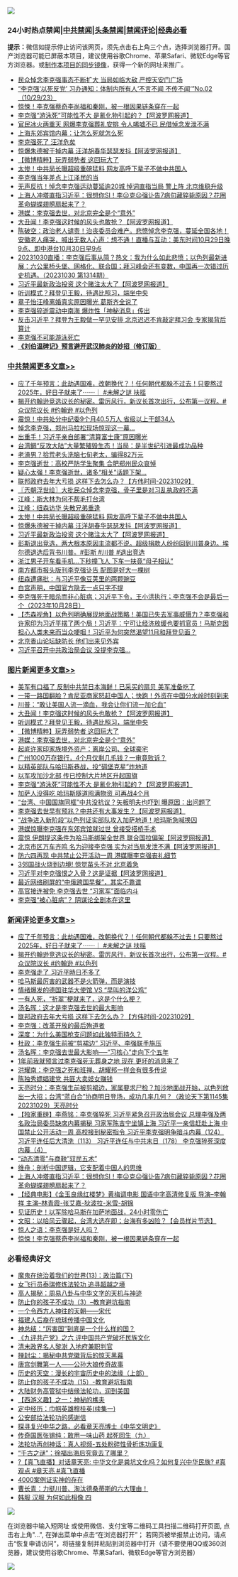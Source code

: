 ![](https://raw.githubusercontent.com/jsvpn/jsproxy/dev/64photo/fqnews-qr.jpg)

<div id="tt">
<h3>24小时热点禁闻|<a href="#%E4%B8%AD%E5%85%B1%E7%A6%81%E9%97%BB%E6%9B%B4%E5%A4%9A%E6%96%87%E7%AB%A0">中共禁闻</a>|<a href="#%E5%9B%BE%E7%89%87%E6%96%B0%E9%97%BB%E6%9B%B4%E5%A4%9A%E6%96%87%E7%AB%A0">头条禁闻</a>|<a href="#%E6%96%B0%E9%97%BB%E8%AF%84%E8%AE%BA%E6%9B%B4%E5%A4%9A%E6%96%87%E7%AB%A0">禁闻评论|<a href="#%E5%BF%85%E7%9C%8B%E7%BB%8F%E5%85%B8%E5%A5%BD%E6%96%87">经典必看</a></h3>
<div><b>提示：</b>微信如提示停止访问该网页，须先点击右上角三个点，选择浏览器打开。国产浏览器可能已屏蔽本项目，建议使用谷歌Chrome、苹果Safari、微软Edge等官方浏览器。或<a href="%E5%88%B6%E4%BD%9Cgit%E7%A6%81%E9%97%BB%E9%95%9C%E5%83%8F.md">制作本项目的同步镜像</a>，获得一个新的网址来推广。</div>
<ul>

<li><a href="/baitai/20231029/1954053.md">民众悼念李克强事态不断扩大 当局如临大敌 严控天安门广场</a></li>
<li><a href="/sohnews/20231029/1954076.md">“李克强‘以死反党’ 习办通知：体制内所有人‘不言不闻 不传不闻‘”No.02（10/29/23）</a></li>
<li><a href="/comments/20231029/1954070.md">惊悚！李克强蔡奇李尚福和秦刚，被一根因果链条穿在一起</a></li>
<li><a href="/topimagenews/20231029/1954064.md">李克强“游泳死”可能性不大 是氰化物引起的？【阿波罗网报道】</a></li>
<li><a href="/baitai/20231030/1954124.md">官民冰火两重天 网爆李克强葬礼安排 令人唏嘘不已 民借悼念发泄不满</a></li>
<li><a href="/ccpdope/20231030/1954110.md">上海东郊宾馆内幕：让怎么死就怎么死</a></li>
<li><a href="/ccpdope/20231030/1954153.md">李克强死了 汪洋危矣</a></li>
<li><a href="/cbnews/20231030/1954136.md">惊爆朱德被干掉内幕 汪洋胡春华瑟瑟发抖【阿波罗网报道】</a></li>
<li><a href="/topimagenews/20231030/1954232.md">【微博精粹】玩弄弱势者 这回玩大了</a></li>
<li><a href="/cbnews/20231030/1954137.md">太惨！中共局长曝超级重磅猛料 网友高呼下辈子不做中共国人</a></li>
<li><a href="/ccpdope/20231029/1954083.md">李克强当年差点上江泽民的当</a></li>
<li><a href="/baitai/20231030/1954166.md">无声反抗！悼念李克强运动蔓延逾20城 悼词直指当局 警上阵 北京维稳升级</a></li>
<li><a href="/comments/20231030/1954174.md">上海人冲塔直指习近平：很想你SI！李☹️克☹️强讣告7病句藏猝毙原因？花圈革命蝴蝶翅膀扇起来了？</a></li>
<li><a href="/topimagenews/20231030/1954231.md">港媒：李克强去世，对北京完全是个“意外”</a></li>
<li><a href="/topimagenews/20231030/1954321.md">大丑闻！李克强这时候的风头也敢抢？【阿波罗网报道】</a></li>
<li><a href="/sohnews/20231030/1954128.md">陈破空：政治老人谴责！治丧委员会难产。悲愤悼念李克强，蔓延全国各地！安徽老人痛哭，喊出无数人心声：想不通！直播与互动：美东时间10月29日晚9点、即中港台10月30日早9点</a></li>
<li><a href="/sohnews/20231030/1954238.md">20231030直播：李克强后事从简？热文：我为什么如此悲愤；以色列最新进展：六公里桥头堡、网格化、联合国；拜习峰会还有变数，中国再一次错过历史机遇。（20231030 第1314期）</a></li>
<li><a href="/cbnews/20231029/1954058.md">习近平最新政治投资 这个赌注太大了【阿波罗网报道】</a></li>
<li><a href="/topimagenews/20231030/1954265.md">听训模式？拜登见王毅，待遇比照习，端坐中央</a></li>
<li><a href="/yule/20231030/1954141.md">章子怡汪峰离婚真实原因曝光 葛斯齐全说了</a></li>
<li><a href="/ccpdope/20231030/1954214.md">李克强猝逝震动中南海 爆炸性「神秘消息」传出</a></li>
<li><a href="/baitai/20231030/1954091.md">反击习近平？拜登为王毅做一罕见安排 北京迟迟不肯敲定拜习会 专家揭背后算计</a></li>
<li><a href="/ccpdope/20231030/1954111.md">李克强不可能游泳死亡</a></li>
<li><b><a href="/comments/20200207/1272816.md" target="_blank">《刘伯温碑记》预言避开武汉肺炎的妙招（修订版）</a></b></li>
</ul>
</div>

<div class="catlist">
<h3><a href="/cbnews/" target="_blank">中共禁闻</a><span><a href="/cbnews/" target="_blank" rel="nofollow">更多文章>></a></span></h3>
<ul>
<li><a href="/comments/20231030/1954394.md" target="_blank">应了千年预言：此劫遇国难，改朝换代？！任何朝代都躲不过去！只要熬过2025年，好日子就来了⋯⋯｜ #未解之谜 扶摇</a></li>
<li><a href="/comments/20231030/1954385.md" target="_blank">揭开约翰逊竞选议长的秘密。雷厉风行，新议长首次出行，公布第一议程。#众议院议长 #约翰逊 #以色列</a></li>
<li><a href="/cbnews/20231030/1954322.md" target="_blank">震惊！中共处分中纪委9个月40.5万人 省级以上干部34人</a></li>
<li><a href="/cbnews/20231030/1954308.md" target="_blank">悼念李克强，郑州马拉松现场惊现这一幕…</a></li>
<li><a href="/cbnews/20231030/1954302.md" target="_blank">出重手！习近平亲自部署“清算富士康”原因曝光</a></li>
<li><a href="/cbnews/20231030/1954295.md" target="_blank">台湾鲷“反攻大陆”大量繁殖毁生态！当局：是半世纪引进最成功品种</a></li>
<li><a href="/cbnews/20231030/1954273.md" target="_blank">老渣男？拾荒老头洗脑七旬老太，骗得82万元</a></li>
<li><a href="/cbnews/20231030/1954272.md" target="_blank">李克强逝世：高校严防学生聚集 合肥郑州民众哀悼</a></li>
<li><a href="/cbnews/20231030/1954266.md" target="_blank">疑心太强！李克强逝世，诸多“相关”话题下架…</a></li>
<li><a href="/comments/20231030/1954250.md" target="_blank">联邦政府去年大亏损 这样下去怎么办？【方伟时间-20231029】</a></li>
<li><a href="/cbnews/20231030/1954248.md" target="_blank">〖兲朝浮世绘〗大批民众悼念李克强，骨子里是对习乱执政的不满</a></li>
<li><a href="/cbnews/20231030/1954239.md" target="_blank">江峰：斯大林为何不帮毛打台湾</a></li>
<li><a href="/cbnews/20231030/1954144.md" target="_blank">江峰：纽森访华 失散兄弟重逢</a></li>
<li><a href="/cbnews/20231030/1954137.md" target="_blank">太惨！中共局长曝超级重磅猛料 网友高呼下辈子不做中共国人</a></li>
<li><a href="/cbnews/20231030/1954136.md" target="_blank">惊爆朱德被干掉内幕 汪洋胡春华瑟瑟发抖【阿波罗网报道】</a></li>
<li><a href="/cbnews/20231029/1954058.md" target="_blank">习近平最新政治投资 这个赌注太大了【阿波罗网报道】</a></li>
<li><a href="/comments/20231029/1954051.md" target="_blank">彭斯退出竞选，两大根本原因主流都不说。超级捐款人纷纷回到川普身边。埃尔德退选后背书川普。#彭斯 #川普 #退出竞选</a></li>
<li><a href="/cbnews/20231029/1954016.md" target="_blank">浙江男子开车看手机…下秒撞飞人 下车一扶竟“母子相认”</a></li>
<li><a href="/cbnews/20231029/1953975.md" target="_blank">南方都市报头版刊李克强讣告 配图是好大一棵树</a></li>
<li><a href="/cbnews/20231029/1953954.md" target="_blank">纽森遭痛批：与习近平像豆荚里的两颗豌豆</a></li>
<li><a href="/cbnews/20231029/1953935.md" target="_blank">白宫声明，中国官方隐去一点只字不提</a></li>
<li><a href="/comments/20231029/1953867.md" target="_blank">李克强死于暗杀而非心脏病；习近平下令，王小洪执行；李克强不会是最后一个（2023年10月28日）</a></li>
<li><a href="/comments/20231029/1953910.md" target="_blank">【杰森视角】以色列明确展现地面战策略！美国已失去军事威慑力？李克强和许家印为习近平摆了两个局！习近平：宁可让经济放缓也要抓官员！马斯克因担心人类未来而当众哽咽！习近平为何突然渴望11月和拜登见面？</a></li>
<li><a href="/cbnews/20231029/1953879.md" target="_blank">北京香山论坛缺防长 他们出来见外宾</a></li>
<li><a href="/cbnews/20231029/1953858.md" target="_blank">习近平召开中共政治局会议 没提李克强&#8230;</a></li>

</ul>
</div>
<div class="catlist">
<h3><a href="/topimagenews/" target="_blank">图片新闻</a><span><a href="/topimagenews/" target="_blank" rel="nofollow">更多文章>></a></span></h3>
<ul>
<li><a href="/topimagenews/20231030/1954354.md" target="_blank">美军有口福了 反制中共禁日本海鲜！已采买的扇贝 美军准备吃了</a></li>
<li><a href="/topimagenews/20231030/1954343.md" target="_blank">一带一路国翻脸？肯尼亚商家怒赶中国人；快跑！外资在中国分水岭时刻到来</a></li>
<li><a href="/topimagenews/20231030/1954342.md" target="_blank">川普：“敢让美国人流一滴血，我会让你们流一加仑血”</a></li>
<li><a href="/topimagenews/20231030/1954321.md" target="_blank">大丑闻！李克强这时候的风头也敢抢？【阿波罗网报道】</a></li>
<li><a href="/topimagenews/20231030/1954265.md" target="_blank">听训模式？拜登见王毅，待遇比照习，端坐中央</a></li>
<li><a href="/topimagenews/20231030/1954232.md" target="_blank">【微博精粹】玩弄弱势者 这回玩大了</a></li>
<li><a href="/topimagenews/20231030/1954231.md" target="_blank">港媒：李克强去世，对北京完全是个“意外”</a></li>
<li><a href="/topimagenews/20231030/1954230.md" target="_blank">起底许家印家族境外资产：离岸公司、全球豪宅</a></li>
<li><a href="/topimagenews/20231030/1954203.md" target="_blank">广州1000万存银行，4个月仅剩几毛钱？一审竟败诉？</a></li>
<li><a href="/topimagenews/20231030/1954163.md" target="_blank">以精英部队与哈玛斯巷战，投“碉堡克星”炸地道</a></li>
<li><a href="/topimagenews/20231030/1954134.md" target="_blank">以军攻加沙北部 传已控制大片地区升起国旗</a></li>
<li><a href="/topimagenews/20231029/1954064.md" target="_blank">李克强“游泳死”可能性不大 是氰化物引起的？【阿波罗网报道】</a></li>
<li><a href="/topimagenews/20231029/1954024.md" target="_blank">加萨人没得吃 哈玛斯隧道囤满物资 可再战4个月</a></li>
<li><a href="/topimagenews/20231029/1954023.md" target="_blank">“台湾、中国国旗同框”中共没抗议？矢板明夫也吓到 曝原因：出问题了</a></li>
<li><a href="/topimagenews/20231029/1954015.md" target="_blank">李克强去世早有预兆？中共还有大事发生？【阿波罗网报道】</a></li>
<li><a href="/topimagenews/20231029/1953964.md" target="_blank">“战争进入新阶段”以色列证实部队攻入加萨地道！哈玛斯急喊换囚</a></li>
<li><a href="/topimagenews/20231029/1953934.md" target="_blank">港媒惊曝李克强在东郊宾馆就过世 曾接受搭桥手术</a></li>
<li><a href="/topimagenews/20231029/1953921.md" target="_blank">震惊 伊朗提这条件为哈马斯绑架全世界 联合国拉偏架【阿波罗网报道】</a></li>
<li><a href="/topimagenews/20231029/1953878.md" target="_blank">北京市区万车齐鸣 名为迎接李克强 实为对当局发泄不满【阿波罗网报道】</a></li>
<li><a href="/topimagenews/20231029/1953869.md" target="_blank">防六四再现 中共禁止公开活动一周 港媒曝李克强丧礼细节</a></li>
<li><a href="/topimagenews/20231029/1953857.md" target="_blank">3邻国战火烧到边境! 惊觉苗头不对 北京着急</a></li>
<li><a href="/topimagenews/20231029/1953856.md" target="_blank">习近平对李克强恨之入骨？这是证据【阿波罗网报道】</a></li>
<li><a href="/topimagenews/20231029/1953842.md" target="_blank">最近网络刷屏的“中俄跨国早餐”，其实不靠谱</a></li>
<li><a href="/topimagenews/20231029/1953841.md" target="_blank">高官接连被免 李克强去世 “习家军”面临内斗</a></li>
<li><a href="/topimagenews/20231029/1953840.md" target="_blank">李克强“被心脏病”？ 阴谋论全剧本在这里</a></li>

</ul>
</div>
<div class="catlist">
<h3><a href="/comments/" target="_blank">新闻评论</a><span><a href="/comments/" target="_blank" rel="nofollow">更多文章>></a></span></h3>
<ul>
<li><a href="/comments/20231030/1954394.md" target="_blank">应了千年预言：此劫遇国难，改朝换代？！任何朝代都躲不过去！只要熬过2025年，好日子就来了⋯⋯｜ #未解之谜 扶摇</a></li>
<li><a href="/comments/20231030/1954385.md" target="_blank">揭开约翰逊竞选议长的秘密。雷厉风行，新议长首次出行，公布第一议程。#众议院议长 #约翰逊 #以色列</a></li>
<li><a href="/comments/20231030/1954344.md" target="_blank">李克强走了 习近平時日不多了</a></li>
<li><a href="/comments/20231030/1954288.md" target="_blank">哈马斯最厉害的武器不是火箭弹，而是演技</a></li>
<li><a href="/comments/20231030/1954277.md" target="_blank">情绪爆发的德国驻华大使馆 VS “早叫的洋公鸡”</a></li>
<li><a href="/comments/20231030/1954276.md" target="_blank">一有人死，“祈翠”梗就来了，这是个什么梗？</a></li>
<li><a href="/comments/20231030/1954256.md" target="_blank">汤名晖：这才是李克强去世的最大影响</a></li>
<li><a href="/comments/20231030/1954250.md" target="_blank">联邦政府去年大亏损 这样下去怎么办？【方伟时间-20231029】</a></li>
<li><a href="/comments/20231030/1954243.md" target="_blank">李克强：改革开放的最后殉道者</a></li>
<li><a href="/comments/20231030/1954242.md" target="_blank">深度：为什么美国枪支问题如此独特而持久？</a></li>
<li><a href="/comments/20231030/1954211.md" target="_blank">杜政：李克强生前被“剪裙边” 习近平、李强联手施压</a></li>
<li><a href="/comments/20231030/1954210.md" target="_blank">汤名晖：李克强去世最大影响──“习核心”走向下个五年</a></li>
<li><a href="/comments/20231030/1954209.md" target="_blank">1年前我就预言过李克强死无葬身之地 现在 更坏的消息来了</a></li>
<li><a href="/comments/20231030/1954192.md" target="_blank">洪耀南：李克强之死和班禅、胡耀邦一样会有很多传说</a></li>
<li><a href="/comments/20231030/1954191.md" target="_blank">陈独秀嫖娼建党 共匪大卖妓女赚钱</a></li>
<li><a href="/comments/20231030/1954184.md" target="_blank">天亮时分：李克强生前被剪裙边，家属要求尸检？加沙地面战开始，以色列放出一大招；台湾“蓝白合”协商明日登场，成功几率几何？（政论天下第1145集 20231029）天亮时分</a></li>
<li><a href="/comments/20231030/1954183.md" target="_blank">【独家重磅】李燕铭：李克强猝死 习近平紧急召开政治局会议 总理李强及两名政治局委员缺席内幕揭秘 习家军陈吉宁坐镇上海 习近平一亲信赶赴上海 中国禁止公开活动一周 高校接到秘密指令 习近平李克强明争暗斗内幕（124） 习近平连任后大清洗（113） 习近平连任与中共末日（178） 李克强猝死深度内幕（4）</a></li>
<li><a href="/comments/20231030/1954176.md" target="_blank">&#8220;动态清零&#8221;与商鞅&#8221;驭民五术&#8221;</a></li>
<li><a href="/comments/20231030/1954175.md" target="_blank">维舟：剖析中国逻辑，它支配着中国人的思维</a></li>
<li><a href="/comments/20231030/1954174.md" target="_blank">上海人冲塔直指习近平：很想你SI！李☹️克☹️强讣告7病句藏猝毙原因？花圈革命蝴蝶翅膀扇起来了？</a></li>
<li><a href="/comments/20231030/1954170.md" target="_blank">【经典电影】《金玉良缘红楼梦》黄梅调电影 国语中字高清修复版 导演&#8211;李翰祥 主演&#8211;林青霞-张艾嘉-狄波拉-米雪-胡锦</a></li>
<li><a href="/comments/20231030/1954165.md" target="_blank">见证历史！以军除哈马斯在加萨地面战，24小时零伤亡</a></li>
<li><a href="/comments/20231030/1954146.md" target="_blank">文昭：以哈风云骤起，台湾大选在即；台海有多凶险？【会员样片节选】</a></li>
<li><a href="/comments/20231030/1954138.md" target="_blank">惊人之语：李克强是好人吗？</a></li>
<li><a href="/comments/20231029/1954070.md" target="_blank">惊悚！李克强蔡奇李尚福和秦刚，被一根因果链条穿在一起</a></li>

</ul>
</div>

<div class="catlist">
<h3>必看经典好文</h3>
<ul>
<li><a href="/topimagenews/20180602/951960.md" target="_blank">魔鬼在统治着我们的世界(13)：政治篇(下)</a></li>
<li><a href="/topimagenews/20210720/1544658.md" target="_blank">女飞行员泰瑞修炼法轮功 追寻超越之境</a></li>
<li><a href="/aomi/history/20170924/831575.md" target="_blank">高人揭秘：周易八卦与中华文字的天机与神迹</a></li>
<li><a href="/comments/20230918/1935105.md" target="_blank">防止你的孩子不成功（3）&#8211;教育避坑指南</a></li>
<li><a href="/lifebaike/20211124/1656686.md" target="_blank">一个令西方人神往的天朝——宋代</a></li>
<li><a href="/bannedvideo/20220509/1730156.md" target="_blank">福建人后裔在琉球传播中国文化</a></li>
<li><a href="/comments/20211016/1639471.md" target="_blank">神总结：“厉害国”到底是一个什么样的国？</a></li>
<li><a href="/bookonline/20131116/201050.md" target="_blank">《九评共产党》之六 评中国共产党破坏民族文化</a></li>
<li><a href="/ccpdope/20220508/1730036.md" target="_blank">清末政界名人黎澍 入地府兼职判官</a></li>
<li><a href="/topimagenews/20170218/694213.md" target="_blank">掸封尘：揭秘中共党徽背后的惊天黑幕</a></li>
<li><a href="/comments/20220902/1779609.md" target="_blank">唐宫剑舞第一人——公孙大娘传奇故事</a></li>
<li><a href="/tculture/20121025/73065.md" target="_blank">历史的天空：漫长的宇宙历史中的法缘（上部）</a></li>
<li><a href="/comments/20231003/1941700.md" target="_blank">防止你的孩子不成功（15）-教育避坑指南</a></li>
<li><a href="/cbnews/20220713/1757692.md" target="_blank">大陆财务高管狱中结缘法轮功，润到美国</a></li>
<li><a href="/comments/20210210/1484775.md" target="_blank">【西游义趣】之一：神秘的樵夫</a></li>
<li><a href="/tculture/20161028/606931.md" target="_blank">定中经历：巾帼英雄穆桂英(续集一)</a></li>
<li><a href="/aomi/history/20210111/1465363.md" target="_blank">公安部给法轮功的感谢信</a></li>
<li><a href="/comments/20220808/1768773.md" target="_blank">探寻复兴中华之路，必看章天亮博士《中华文明史》</a></li>
<li><a href="/comments/20220214/1691990.md" target="_blank">传奇国医张锡纯：敢用一味山药 起死回生（九）</a></li>
<li><a href="/comments/20190516/1128964.md" target="_blank">法轮功再创神话：真人视频-五处粉碎性骨折炼功康复</a></li>
<li><a href="/lifebaike/20210704/1580186.md" target="_blank">“千古之谜”：徐福出海后究竟去了哪里？</a></li>
<li><a href="/bannedvideo/20220601/1740169.md" target="_blank">?【真飞直播】对话章天亮: 中华文化是粪坑文化吗？如何复兴中华民族? #真观点 #章天亮 #真飞直播</a></li>
<li><a href="/lifebaike/20201113/1430218.md" target="_blank">4000案例证实神的存在</a></li>
<li><a href="/comments/20230601/1891432.md" target="_blank">曹长青：力挺川普、淘汰德桑蒂斯的六大理由！</a></li>
<li><a href="/bannedvideo/20220403/1714030.md" target="_blank">韩服 汉服 为何如此相像 四</a></li>

</ul>
</div>

![](https://raw.githubusercontent.com/jsvpn/jsproxy/dev/64photo/fqnews-qr.jpg)

在浏览器中输入短网址 或使用微信、支付宝等二维码工具扫描二维码打开页面, 点击右上角"...", 在弹出菜单中点击“在浏览器打开”； 若网页被举报禁止访问，请点击“恢复申请访问”，将链接复制并粘贴到浏览器中打开（请不要使用QQ或360浏览器，建议使用谷歌Chrome、苹果Safari、微软Edge等官方浏览器）

![](https://raw.githubusercontent.com/jsvpn/jsproxy/dev/64photo/wx.jpg)